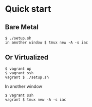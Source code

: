 # Quick start

## Bare Metal

    $ ./setup.sh
    in another window $ tmux new -A -s iac

## Or Virtualized

    $ vagrant up
    $ vagrant ssh
    vagrant $ ./setup.sh

In another window

    $ vagrant ssh
    vagrant $ tmux new -A -s iac
